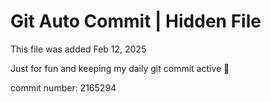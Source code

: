 # Git Auto Commit | Hidden File

This file was added Feb 12, 2025

Just for fun and keeping my daily git commit active 🤪

commit number: 2165294
